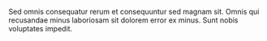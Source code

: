 Sed omnis consequatur rerum et consequuntur sed magnam sit. Omnis qui recusandae minus laboriosam sit dolorem error ex minus. Sunt nobis voluptates impedit.